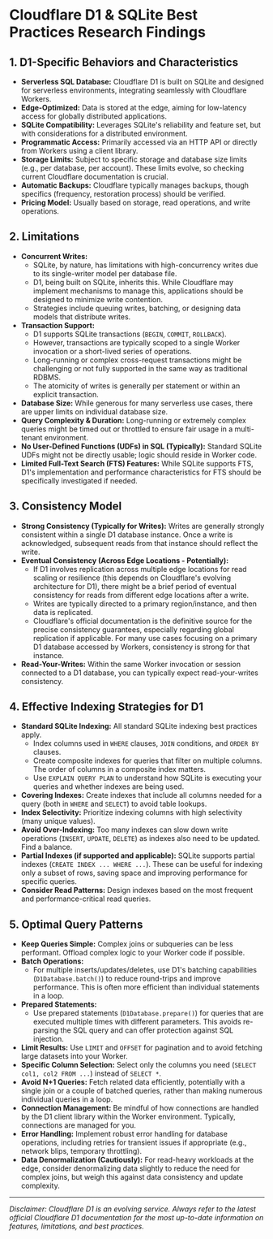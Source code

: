# Cloudflare D1 & SQLite Best Practices Research Findings

## 1. D1-Specific Behaviors and Characteristics

- **Serverless SQL Database:** Cloudflare D1 is built on SQLite and designed for serverless environments, integrating seamlessly with Cloudflare Workers.
- **Edge-Optimized:** Data is stored at the edge, aiming for low-latency access for globally distributed applications.
- **SQLite Compatibility:** Leverages SQLite's reliability and feature set, but with considerations for a distributed environment.
- **Programmatic Access:** Primarily accessed via an HTTP API or directly from Workers using a client library.
- **Storage Limits:** Subject to specific storage and database size limits (e.g., per database, per account). These limits evolve, so checking current Cloudflare documentation is crucial.
- **Automatic Backups:** Cloudflare typically manages backups, though specifics (frequency, restoration process) should be verified.
- **Pricing Model:** Usually based on storage, read operations, and write operations.

## 2. Limitations

- **Concurrent Writes:**
  - SQLite, by nature, has limitations with high-concurrency writes due to its single-writer model per database file.
  - D1, being built on SQLite, inherits this. While Cloudflare may implement mechanisms to manage this, applications should be designed to minimize write contention.
  - Strategies include queuing writes, batching, or designing data models that distribute writes.
- **Transaction Support:**
  - D1 supports SQLite transactions (`BEGIN`, `COMMIT`, `ROLLBACK`).
  - However, transactions are typically scoped to a single Worker invocation or a short-lived series of operations.
  - Long-running or complex cross-request transactions might be challenging or not fully supported in the same way as traditional RDBMS.
  - The atomicity of writes is generally per statement or within an explicit transaction.
- **Database Size:** While generous for many serverless use cases, there are upper limits on individual database size.
- **Query Complexity & Duration:** Long-running or extremely complex queries might be timed out or throttled to ensure fair usage in a multi-tenant environment.
- **No User-Defined Functions (UDFs) in SQL (Typically):** Standard SQLite UDFs might not be directly usable; logic should reside in Worker code.
- **Limited Full-Text Search (FTS) Features:** While SQLite supports FTS, D1's implementation and performance characteristics for FTS should be specifically investigated if needed.

## 3. Consistency Model

- **Strong Consistency (Typically for Writes):** Writes are generally strongly consistent within a single D1 database instance. Once a write is acknowledged, subsequent reads from that instance should reflect the write.
- **Eventual Consistency (Across Edge Locations - Potentially):**
  - If D1 involves replication across multiple edge locations for read scaling or resilience (this depends on Cloudflare's evolving architecture for D1), there might be a brief period of eventual consistency for reads from different edge locations after a write.
  - Writes are typically directed to a primary region/instance, and then data is replicated.
  - Cloudflare's official documentation is the definitive source for the precise consistency guarantees, especially regarding global replication if applicable. For many use cases focusing on a primary D1 database accessed by Workers, consistency is strong for that instance.
- **Read-Your-Writes:** Within the same Worker invocation or session connected to a D1 database, you can typically expect read-your-writes consistency.

## 4. Effective Indexing Strategies for D1

- **Standard SQLite Indexing:** All standard SQLite indexing best practices apply.
  - Index columns used in `WHERE` clauses, `JOIN` conditions, and `ORDER BY` clauses.
  - Create composite indexes for queries that filter on multiple columns. The order of columns in a composite index matters.
  - Use `EXPLAIN QUERY PLAN` to understand how SQLite is executing your queries and whether indexes are being used.
- **Covering Indexes:** Create indexes that include all columns needed for a query (both in `WHERE` and `SELECT`) to avoid table lookups.
- **Index Selectivity:** Prioritize indexing columns with high selectivity (many unique values).
- **Avoid Over-Indexing:** Too many indexes can slow down write operations (`INSERT`, `UPDATE`, `DELETE`) as indexes also need to be updated. Find a balance.
- **Partial Indexes (if supported and applicable):** SQLite supports partial indexes (`CREATE INDEX ... WHERE ...`). These can be useful for indexing only a subset of rows, saving space and improving performance for specific queries.
- **Consider Read Patterns:** Design indexes based on the most frequent and performance-critical read queries.

## 5. Optimal Query Patterns

- **Keep Queries Simple:** Complex joins or subqueries can be less performant. Offload complex logic to your Worker code if possible.
- **Batch Operations:**
  - For multiple inserts/updates/deletes, use D1's batching capabilities (`D1Database.batch()`) to reduce round-trips and improve performance. This is often more efficient than individual statements in a loop.
- **Prepared Statements:**
  - Use prepared statements (`D1Database.prepare()`) for queries that are executed multiple times with different parameters. This avoids re-parsing the SQL query and can offer protection against SQL injection.
- **Limit Results:** Use `LIMIT` and `OFFSET` for pagination and to avoid fetching large datasets into your Worker.
- **Specific Column Selection:** Select only the columns you need (`SELECT col1, col2 FROM ...`) instead of `SELECT *`.
- **Avoid N+1 Queries:** Fetch related data efficiently, potentially with a single join or a couple of batched queries, rather than making numerous individual queries in a loop.
- **Connection Management:** Be mindful of how connections are handled by the D1 client library within the Worker environment. Typically, connections are managed for you.
- **Error Handling:** Implement robust error handling for database operations, including retries for transient issues if appropriate (e.g., network blips, temporary throttling).
- **Data Denormalization (Cautiously):** For read-heavy workloads at the edge, consider denormalizing data slightly to reduce the need for complex joins, but weigh this against data consistency and update complexity.

---

_Disclaimer: Cloudflare D1 is an evolving service. Always refer to the latest official Cloudflare D1 documentation for the most up-to-date information on features, limitations, and best practices._
